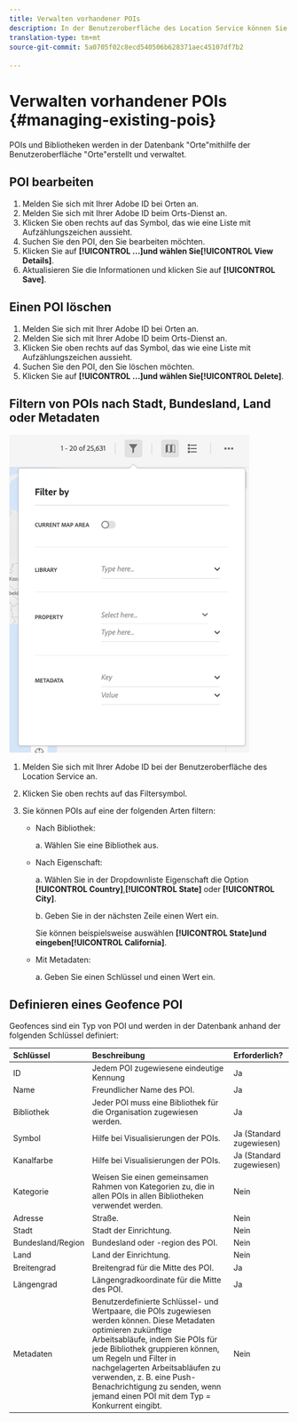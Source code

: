 ```yaml
---
title: Verwalten vorhandener POIs
description: In der Benutzeroberfläche des Location Service können Sie vorhandene POIs bearbeiten, löschen oder filtern.
translation-type: tm+mt
source-git-commit: 5a0705f02c8ecd540506b628371aec45107df7b2

---
```



# Verwalten vorhandener POIs {#managing-existing-pois}

POIs und Bibliotheken werden in der Datenbank &quot;Orte&quot;mithilfe der Benutzeroberfläche &quot;Orte&quot;erstellt und verwaltet.

## POI bearbeiten

1. Melden Sie sich mit Ihrer Adobe ID bei Orten an.
1. Melden Sie sich mit Ihrer Adobe ID beim Orts-Dienst an.
1. Klicken Sie oben rechts auf das Symbol, das wie eine Liste mit Aufzählungszeichen aussieht.
1. Suchen Sie den POI, den Sie bearbeiten möchten.
1. Klicken Sie auf **[!UICONTROL ...]**und wählen Sie**[!UICONTROL View Details]**.
1. Aktualisieren Sie die Informationen und klicken Sie auf **[!UICONTROL Save]**.

## Einen POI löschen

1. Melden Sie sich mit Ihrer Adobe ID bei Orten an.
1. Melden Sie sich mit Ihrer Adobe ID beim Orts-Dienst an.
1. Klicken Sie oben rechts auf das Symbol, das wie eine Liste mit Aufzählungszeichen aussieht.
1. Suchen Sie den POI, den Sie löschen möchten.
1. Klicken Sie auf **[!UICONTROL ...]**und wählen Sie**[!UICONTROL Delete]**.

## Filtern von POIs nach Stadt, Bundesland, Land oder Metadaten

![POI filtern](/help/assets/filter_poi.png)

1. Melden Sie sich mit Ihrer Adobe ID bei der Benutzeroberfläche des Location Service an.
1. Klicken Sie oben rechts auf das Filtersymbol.
1. Sie können POIs auf eine der folgenden Arten filtern:

   * Nach Bibliothek:

      a. Wählen Sie eine Bibliothek aus.

   * Nach Eigenschaft:

      a. Wählen Sie in der Dropdownliste Eigenschaft die Option **[!UICONTROL Country]**,**[!UICONTROL State]** oder **[!UICONTROL City]**.

      b. Geben Sie in der nächsten Zeile einen Wert ein.

      Sie können beispielsweise auswählen **[!UICONTROL State]**und eingeben**[!UICONTROL California]**.

   * Mit Metadaten:

      a. Geben Sie einen Schlüssel und einen Wert ein.

## Definieren eines Geofence POI

Geofences sind ein Typ von POI und werden in der Datenbank anhand der folgenden Schlüssel definiert:

| Schlüssel | Beschreibung | Erforderlich? |
| :--- | :--- | :--- |
| ID | Jedem POI zugewiesene eindeutige Kennung | Ja |
| Name | Freundlicher Name des POI. | Ja |
| Bibliothek | Jeder POI muss eine Bibliothek für die Organisation zugewiesen werden. | Ja |
| Symbol | Hilfe bei Visualisierungen der POIs. | Ja (Standard zugewiesen) |
| Kanalfarbe | Hilfe bei Visualisierungen der POIs. | Ja (Standard zugewiesen) |
| Kategorie | Weisen Sie einen gemeinsamen Rahmen von Kategorien zu, die in allen POIs in allen Bibliotheken verwendet werden. | Nein |
| Adresse | Straße. | Nein |
| Stadt | Stadt der Einrichtung. | Nein |
| Bundesland/Region | Bundesland oder -region des POI. | Nein |
| Land | Land der Einrichtung. | Nein |
| Breitengrad | Breitengrad für die Mitte des POI. | Ja |
| Längengrad | Längengradkoordinate für die Mitte des POI. | Ja |
| Metadaten | Benutzerdefinierte Schlüssel- und Wertpaare, die POIs zugewiesen werden können. Diese Metadaten optimieren zukünftige Arbeitsabläufe, indem Sie POIs für jede Bibliothek gruppieren können, um Regeln und Filter in nachgelagerten Arbeitsabläufen zu verwenden, z. B. eine Push-Benachrichtigung zu senden, wenn jemand einen POI mit dem Typ = Konkurrent eingibt. | Nein |
